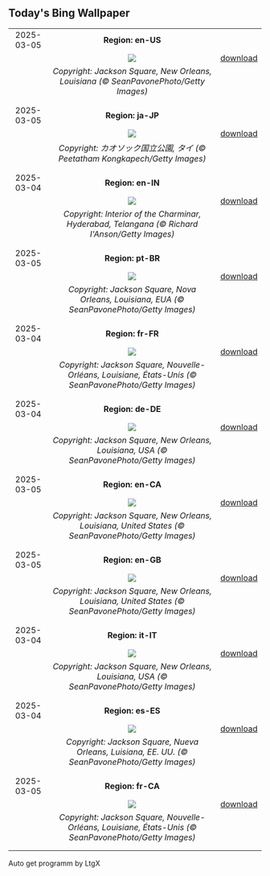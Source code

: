 ## Today's Bing Wallpaper
|      |      |      |
| :----: | :----: | :----: |
|2025-03-05|**Region: en-US**||
||![](https://www.bing.com/th?id=OHR.MardiGrasJackson_EN-US3277683692_UHD.jpg&pid=hp&w=1152&h=648&rs=1&c=4)| [download](https://www.bing.com/th?id=OHR.MardiGrasJackson_EN-US3277683692_UHD.jpg)|
||*Copyright: Jackson Square, New Orleans, Louisiana (© SeanPavonePhoto/Getty Images)*
||
|||
|2025-03-05|**Region: ja-JP**||
||![](https://www.bing.com/th?id=OHR.SuratThani_JA-JP0039497594_UHD.jpg&pid=hp&w=1152&h=648&rs=1&c=4)| [download](https://www.bing.com/th?id=OHR.SuratThani_JA-JP0039497594_UHD.jpg)|
||*Copyright: カオソック国立公園, タイ (© Peetatham Kongkapech/Getty Images)*
||
|||
|2025-03-04|**Region: en-IN**||
||![](https://www.bing.com/th?id=OHR.CharminarInterior_EN-IN8277108319_UHD.jpg&pid=hp&w=1152&h=648&rs=1&c=4)| [download](https://www.bing.com/th?id=OHR.CharminarInterior_EN-IN8277108319_UHD.jpg)|
||*Copyright: Interior of the Charminar, Hyderabad, Telangana (© Richard I'Anson/Getty Images)*
||
|||
|2025-03-05|**Region: pt-BR**||
||![](https://www.bing.com/th?id=OHR.MardiGrasJackson_PT-BR0441776263_UHD.jpg&pid=hp&w=1152&h=648&rs=1&c=4)| [download](https://www.bing.com/th?id=OHR.MardiGrasJackson_PT-BR0441776263_UHD.jpg)|
||*Copyright: Jackson Square, Nova Orleans, Louisiana, EUA (© SeanPavonePhoto/Getty Images)*
||
|||
|2025-03-04|**Region: fr-FR**||
||![](https://www.bing.com/th?id=OHR.MardiGrasJackson_FR-FR5010820128_UHD.jpg&pid=hp&w=1152&h=648&rs=1&c=4)| [download](https://www.bing.com/th?id=OHR.MardiGrasJackson_FR-FR5010820128_UHD.jpg)|
||*Copyright: Jackson Square, Nouvelle-Orléans, Louisiane, États-Unis (© SeanPavonePhoto/Getty Images)*
||
|||
|2025-03-04|**Region: de-DE**||
||![](https://www.bing.com/th?id=OHR.MardiGrasJackson_DE-DE3939287021_UHD.jpg&pid=hp&w=1152&h=648&rs=1&c=4)| [download](https://www.bing.com/th?id=OHR.MardiGrasJackson_DE-DE3939287021_UHD.jpg)|
||*Copyright: Jackson Square, New Orleans, Louisiana, USA (© SeanPavonePhoto/Getty Images)*
||
|||
|2025-03-05|**Region: en-CA**||
||![](https://www.bing.com/th?id=OHR.MardiGrasJackson_EN-CA9265935084_UHD.jpg&pid=hp&w=1152&h=648&rs=1&c=4)| [download](https://www.bing.com/th?id=OHR.MardiGrasJackson_EN-CA9265935084_UHD.jpg)|
||*Copyright: Jackson Square, New Orleans, Louisiana, United States (© SeanPavonePhoto/Getty Images)*
||
|||
|2025-03-05|**Region: en-GB**||
||![](https://www.bing.com/th?id=OHR.MardiGrasJackson_EN-GB2810612583_UHD.jpg&pid=hp&w=1152&h=648&rs=1&c=4)| [download](https://www.bing.com/th?id=OHR.MardiGrasJackson_EN-GB2810612583_UHD.jpg)|
||*Copyright: Jackson Square, New Orleans, Louisiana, United States (© SeanPavonePhoto/Getty Images)*
||
|||
|2025-03-04|**Region: it-IT**||
||![](https://www.bing.com/th?id=OHR.MardiGrasJackson_IT-IT5960330110_UHD.jpg&pid=hp&w=1152&h=648&rs=1&c=4)| [download](https://www.bing.com/th?id=OHR.MardiGrasJackson_IT-IT5960330110_UHD.jpg)|
||*Copyright: Jackson Square, New Orleans, Louisiana, USA (© SeanPavonePhoto/Getty Images)*
||
|||
|2025-03-04|**Region: es-ES**||
||![](https://www.bing.com/th?id=OHR.MardiGrasJackson_ES-ES6628104190_UHD.jpg&pid=hp&w=1152&h=648&rs=1&c=4)| [download](https://www.bing.com/th?id=OHR.MardiGrasJackson_ES-ES6628104190_UHD.jpg)|
||*Copyright: Jackson Square, Nueva Orleans, Luisiana, EE. UU. (© SeanPavonePhoto/Getty Images)*
||
|||
|2025-03-05|**Region: fr-CA**||
||![](https://www.bing.com/th?id=OHR.MardiGrasJackson_FR-CA5198718448_UHD.jpg&pid=hp&w=1152&h=648&rs=1&c=4)| [download](https://www.bing.com/th?id=OHR.MardiGrasJackson_FR-CA5198718448_UHD.jpg)|
||*Copyright: Jackson Square, Nouvelle-Orléans, Louisiane, États-Unis (© SeanPavonePhoto/Getty Images)*
||
|||

Auto get programm by LtgX
